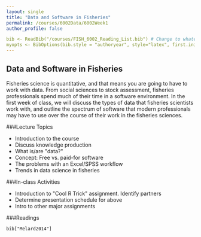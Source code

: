 ```yaml
---
layout: single
title: "Data and Software in Fisheries"
permalink: /courses/6002Data/6002Week1
author_profile: false

bib <- ReadBib("/courses/FISH_6002_Reading_List.bib") # Change to whatever is your .bib file
myopts <- BibOptions(bib.style = "authoryear", style="latex", first.inits=FALSE, max.names = 20)
---
```


##  Data and Software in Fisheries
Fisheries science is quantitative, and that means you are going to have to work with data. From social sciences to stock assessment, fisheries professionals spend much of their time in a software environment. In the first week of class, we will discuss the types of data that fisheries scientists work with, and outline the spectrum of software that modern professionals may have to use over the course of their work in the fisheries sciences. 

###Lecture Topics
* Introduction to the course
* Discuss knowledge production
* What is/are "data?"
* Concept: Free vs. paid-for software
* The problems with an Excel/SPSS workflow
* Trends in data science in fisheries

###In-class Activities
* Introduction to "Cool R Trick" assignment. Identify partners
* Determine presentation schedule for above
* Intro to other major assignments

###Readings

```{r, echo = FALSE, results="asis"} 
bib["Melard2014"]
```